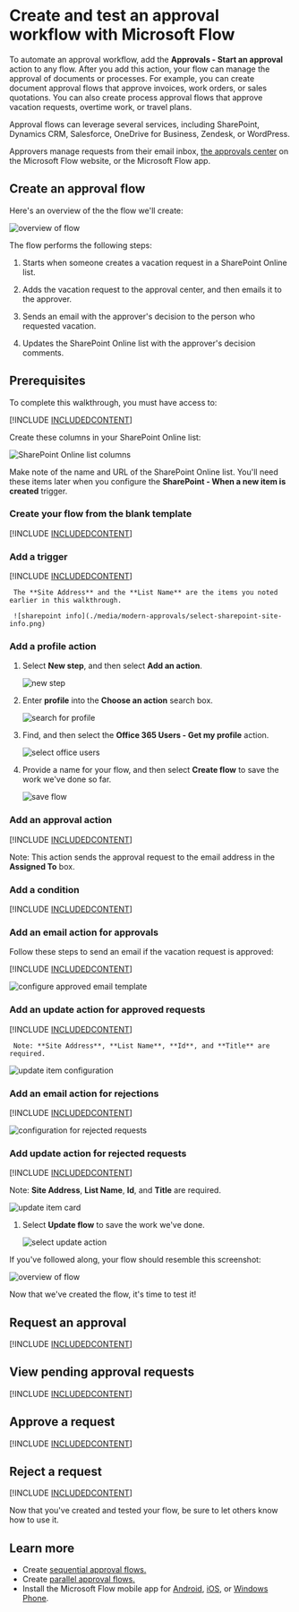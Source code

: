 <properties
    pageTitle="Easily Automate approval workflows. | Microsoft Flow"
    description="Automate approval workflows that integrate with SharePoint, Dynamics CRM, Salesforce, OneDrive for Business, Zendesk, or WordPress."
    services=""
    suite="flow"
    documentationCenter="na"
    authors="msftman"
    manager="anneta"
    editor=""
    tags=""/>

<tags
   ms.service="flow"
   ms.devlang="na"
   ms.topic="article"
   ms.tgt_pltfrm="na"
   ms.workload="na"
   ms.date="06/15/2017"
   ms.author="deonhe"/>

# Create and test an approval workflow with Microsoft Flow

To automate an approval workflow, add the **Approvals - Start an approval** action to any flow. After you add this action, your flow can manage the approval of documents or processes. For example, you can create document approval flows that approve invoices, work orders, or sales quotations. You can also create process approval flows that approve vacation requests, overtime work, or travel plans.

Approval flows can leverage several services, including SharePoint, Dynamics CRM, Salesforce, OneDrive for Business, Zendesk, or WordPress.

Approvers manage requests from their email inbox, [the approvals center](https://flow.microsoft.com/manage/approvals/received/) on the Microsoft Flow website, or the Microsoft Flow app.

## Create an approval flow

Here's an overview of the the flow we'll create:

   ![overview of flow](./media/modern-approvals/create-flow-overview.png)

The flow performs the following steps:

1. Starts when someone creates a vacation request in a SharePoint Online list.

1. Adds the vacation request to the approval center, and then emails it to the approver.

1. Sends an email with the approver's decision to the person who requested vacation.

1. Updates the SharePoint Online list with the approver's decision comments.

## Prerequisites

To complete this walkthrough, you must have access to:

[!INCLUDE [INCLUDEDCONTENT](../includes/prerequisites-for-modern-approvals.md)]

Create these columns in your SharePoint Online list:

   ![SharePoint Online list columns](./media/modern-approvals/sharepoint-list-fields.png)

Make note of the name and URL of the SharePoint Online list. You'll need these items later when you configure the **SharePoint - When a new item is created** trigger.

### Create your flow from the blank template

[!INCLUDE [INCLUDEDCONTENT](../includes/sign-in-and-create-flow-from-blank-template.md)]

### Add a trigger

[!INCLUDE [INCLUDEDCONTENT](../includes/add-trigger-when-sharepoint-item-created.md)]

     The **Site Address** and the **List Name** are the items you noted earlier in this walkthrough.

     ![sharepoint info](./media/modern-approvals/select-sharepoint-site-info.png)

### Add a profile action

1. Select **New step**, and then select **Add an action**.

     ![new step](./media/modern-approvals/select-sharepoint-add-action.png)

1. Enter **profile** into the **Choose an action** search box.

     ![search for profile](./media/modern-approvals/search-for-profile.png)

1. Find, and then select the **Office 365 Users - Get my profile** action.

     ![select office users](./media/modern-approvals/select-my-profile.png)

1. Provide a name for your flow, and then select **Create flow** to save the work we've done so far.

     ![save flow](./media/modern-approvals/save.png)

### Add an approval action

[!INCLUDE [INCLUDEDCONTENT](../includes/add-an-approval-action.md)]

Note: This action sends the approval request to the email address in the **Assigned To** box.

### Add a condition

[!INCLUDE [INCLUDEDCONTENT](../includes/add-approval-condition-response.md)]

### Add an email action for approvals

Follow these steps to send an email if the vacation request is approved:

[!INCLUDE [INCLUDEDCONTENT](../includes/add-action-to-send-email-when-vacation-approved.md)]

   ![configure approved email template](./media/sequential-modern-approvals/yes-email-config.png)

### Add an update action for approved requests

[!INCLUDE [INCLUDEDCONTENT](../includes/add-action-to-update-sharepoint-with-approval.md)]

     Note: **Site Address**, **List Name**, **Id**, and **Title** are required.

   ![update item configuration](./media/modern-approvals/configure-update-item.png)

### Add an email action for rejections

[!INCLUDE [INCLUDEDCONTENT](../includes/add-action-to-send-email-when-vacation-rejected.md)]

   ![configuration for rejected requests](./media/modern-approvals/configure-rejected-email.png)

### Add update action for rejected requests

[!INCLUDE [INCLUDEDCONTENT](../includes/add-action-to-update-sharepoint-with-rejection.md)]

   Note: **Site Address**, **List Name**, **Id**, and **Title** are required.

   ![update item card](./media/modern-approvals/configure-update-item-no.png)

1. Select **Update flow** to save the work we've done.

     ![select update action](./media/modern-approvals/update.png)

If you've followed along, your flow should resemble this screenshot:

![overview of flow](./media/modern-approvals/completed-flow.png)

Now that we've created the flow, it's time to test it!

## Request an approval

[!INCLUDE [INCLUDEDCONTENT](../includes/request-vacation-approval.md)]

## View pending approval requests

[!INCLUDE [INCLUDEDCONTENT](../includes/view-pending-approvals.md)]

## Approve a request

[!INCLUDE [INCLUDEDCONTENT](../includes/approve-request-from-different-locations.md)]

## Reject a request

[!INCLUDE [INCLUDEDCONTENT](../includes/reject-a-request.md)]

Now that you've created and tested your flow, be sure to let others know how to use it.

## Learn more

- Create [sequential approval flows.](./sequential-modern-approvals.md)
- Create [parallel approval flows.](./parallel-modern-approvals.md)
- Install the Microsoft Flow mobile app for [Android](https://aka.ms/flowmobiledocsandroid), [iOS](https://aka.ms/flowmobiledocsios), or [Windows Phone](https://aka.ms/flowmobilewindows).
